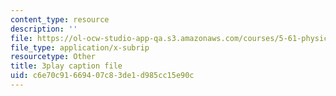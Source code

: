 ```yaml
---
content_type: resource
description: ''
file: https://ol-ocw-studio-app-qa.s3.amazonaws.com/courses/5-61-physical-chemistry-fall-2017/c6e70c91669407c83de1d985cc15e90c_IoED49Ha8-o.srt
file_type: application/x-subrip
resourcetype: Other
title: 3play caption file
uid: c6e70c91-6694-07c8-3de1-d985cc15e90c
---
```

